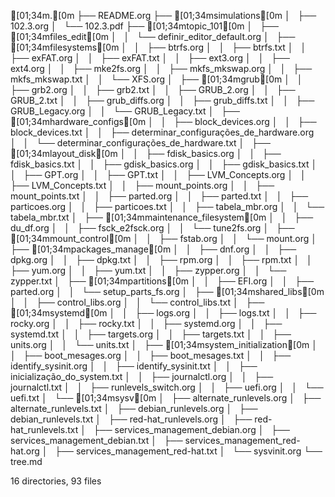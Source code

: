 [01;34m.[0m
├── README.org
├── [01;34msimulations[0m
│   ├── 102.3.org
│   └── 102.3.pdf
├── [01;34mtopic_101[0m
│   ├── [01;34mfiles_edit[0m
│   │   └── definir_editor_default.org
│   ├── [01;34mfilesystems[0m
│   │   ├── btrfs.org
│   │   ├── btrfs.txt
│   │   ├── exFAT.org
│   │   ├── exFAT.txt
│   │   ├── ext3.org
│   │   ├── ext4.org
│   │   ├── mke2fs.org
│   │   ├── mkfs_mkswap.org
│   │   ├── mkfs_mkswap.txt
│   │   └── XFS.org
│   ├── [01;34mgrub[0m
│   │   ├── grb2.org
│   │   ├── grb2.txt
│   │   ├── GRUB_2.org
│   │   ├── GRUB_2.txt
│   │   ├── grub_diffs.org
│   │   ├── grub_diffs.txt
│   │   ├── GRUB_Legacy.org
│   │   └── GRUB_Legacy.txt
│   ├── [01;34mhardware_configs[0m
│   │   ├── block_devices.org
│   │   ├── block_devices.txt
│   │   ├── determinar_configurações_de_hardware.org
│   │   └── determinar_configurações_de_hardware.txt
│   ├── [01;34mlayout_disk[0m
│   │   ├── fdisk_basics.org
│   │   ├── fdisk_basics.txt
│   │   ├── gdisk_basics.org
│   │   ├── gdisk_basics.txt
│   │   ├── GPT.org
│   │   ├── GPT.txt
│   │   ├── LVM_Concepts.org
│   │   ├── LVM_Concepts.txt
│   │   ├── mount_points.org
│   │   ├── mount_points.txt
│   │   ├── parted.org
│   │   ├── parted.txt
│   │   ├── particoes.org
│   │   ├── particoes.txt
│   │   ├── tabela_mbr.org
│   │   └── tabela_mbr.txt
│   ├── [01;34mmaintenance_filesystem[0m
│   │   ├── du_df.org
│   │   ├── fsck_e2fsck.org
│   │   └── tune2fs.org
│   ├── [01;34mmount_control[0m
│   │   ├── fstab.org
│   │   └── mount.org
│   ├── [01;34mpackages_manage[0m
│   │   ├── dnf.org
│   │   ├── dpkg.org
│   │   ├── dpkg.txt
│   │   ├── rpm.org
│   │   ├── rpm.txt
│   │   ├── yum.org
│   │   ├── yum.txt
│   │   ├── zypper.org
│   │   └── zypper.txt
│   ├── [01;34mpartitions[0m
│   │   ├── EFI.org
│   │   ├── parted.org
│   │   └── setup_parts_fs.org
│   ├── [01;34mshared_libs[0m
│   │   ├── control_libs.org
│   │   └── control_libs.txt
│   ├── [01;34msystemd[0m
│   │   ├── logs.org
│   │   ├── logs.txt
│   │   ├── rocky.org
│   │   ├── rocky.txt
│   │   ├── systemd.org
│   │   ├── systemd.txt
│   │   ├── targets.org
│   │   ├── targets.txt
│   │   ├── units.org
│   │   └── units.txt
│   ├── [01;34msystem_initialization[0m
│   │   ├── boot_mesages.org
│   │   ├── boot_mesages.txt
│   │   ├── identify_sysinit.org
│   │   ├── identify_sysinit.txt
│   │   ├── inicialização_do_system.txt
│   │   ├── journalctl.org
│   │   ├── journalctl.txt
│   │   ├── runlevels_switch.org
│   │   ├── uefi.org
│   │   └── uefi.txt
│   └── [01;34msysv[0m
│       ├── alternate_runlevels.org
│       ├── alternate_runlevels.txt
│       ├── debian_runlevels.org
│       ├── debian_runlevels.txt
│       ├── red-hat_runlevels.org
│       ├── red-hat_runlevels.txt
│       ├── services_management_debian.org
│       ├── services_management_debian.txt
│       ├── services_management_red-hat.org
│       ├── services_management_red-hat.txt
│       └── sysvinit.org
└── tree.md

16 directories, 93 files
